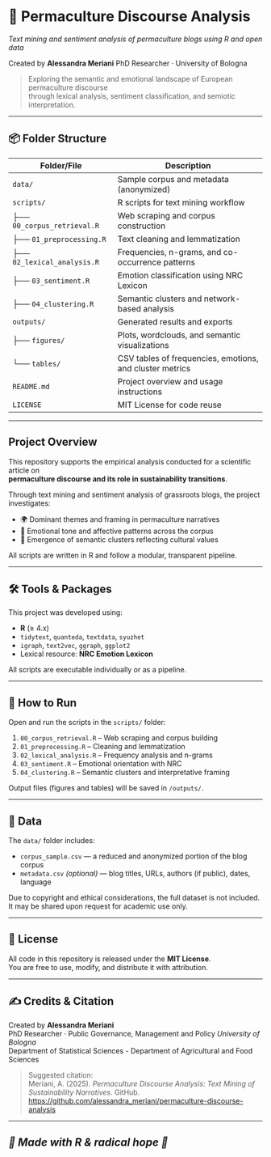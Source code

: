# 🌱 Permaculture Discourse Analysis  
*Text mining and sentiment analysis of permaculture blogs using R and open data*

Created by **Alessandra Meriani**  PhD Researcher · University of Bologna  

> Exploring the semantic and emotional landscape of European permaculture discourse  
> through lexical analysis, sentiment classification, and semiotic interpretation.  

---

## 📦 Folder Structure

| Folder/File                 | Description                                               |
|-----------------------------|-----------------------------------------------------------|
| `data/`                     | Sample corpus and metadata (anonymized)                   |
| `scripts/`                  | R scripts for text mining workflow                        |
| ├── `00_corpus_retrieval.R` | Web scraping and corpus construction                      |
| ├── `01_preprocessing.R`    | Text cleaning and lemmatization                           |
| ├── `02_lexical_analysis.R` | Frequencies, n-grams, and co-occurrence patterns          |
| ├── `03_sentiment.R`        | Emotion classification using NRC Lexicon                  |
| ├── `04_clustering.R`       | Semantic clusters and network-based analysis              |
| `outputs/`                  | Generated results and exports                             |
| ├── `figures/`              | Plots, wordclouds, and semantic visualizations            |
| └── `tables/`               | CSV tables of frequencies, emotions, and cluster metrics  |
| `README.md`                 | Project overview and usage instructions                   |
| `LICENSE`                   | MIT License for code reuse                                |

---

## Project Overview

This repository supports the empirical analysis conducted for a scientific article on  
**permaculture discourse and its role in sustainability transitions**.

Through text mining and sentiment analysis of grassroots blogs, the project investigates:
- 🌍 Dominant themes and framing in permaculture narratives  
- 💬 Emotional tone and affective patterns across the corpus  
- 🧩 Emergence of semantic clusters reflecting cultural values  

All scripts are written in R and follow a modular, transparent pipeline.

---

## 🛠️ Tools & Packages

This project was developed using:

- **R** (≥ 4.x)
- `tidytext`, `quanteda`, `textdata`, `syuzhet`
- `igraph`, `text2vec`, `ggraph`, `ggplot2`
- Lexical resource: **NRC Emotion Lexicon**

All scripts are executable individually or as a pipeline.

---

## 🚀 How to Run

Open and run the scripts in the `scripts/` folder:

1. `00_corpus_retrieval.R` – Web scraping and corpus building  
2. `01_preprocessing.R` – Cleaning and lemmatization  
3. `02_lexical_analysis.R` – Frequency analysis and n-grams  
4. `03_sentiment.R` – Emotional orientation with NRC  
5. `04_clustering.R` – Semantic clusters and interpretative framing

Output files (figures and tables) will be saved in `/outputs/`.

---

## 📂 Data

The `data/` folder includes:

- `corpus_sample.csv` — a reduced and anonymized portion of the blog corpus  
- `metadata.csv` *(optional)* — blog titles, URLs, authors (if public), dates, language  

Due to copyright and ethical considerations, the full dataset is not included.  
It may be shared upon request for academic use only.

---

## 📜 License

All code in this repository is released under the **MIT License**.  
You are free to use, modify, and distribute it with attribution.

---

## ✍️ Credits & Citation

Created by **Alessandra Meriani**  
PhD Researcher · Public Governance, Management and Policy 
*University of Bologna*  
Department of Statistical Sciences - Department of Agricultural and Food Sciences

> Suggested citation:  
> Meriani, A. (2025). *Permaculture Discourse Analysis: Text Mining of Sustainability Narratives*. GitHub. https://github.com/alessandra_meriani/permaculture-discourse-analysis

---


## *🧬 Made with R & radical hope 💚*




